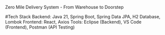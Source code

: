 Zero Mile Delivery System - From Warehouse to Doorstep

#Tech Stack
  Backend: Java 21, Spring Boot, Spring Data JPA, H2 Database, Lombok
  Frontend: React, Axios
  Tools: Eclipse (Backend), VS Code (Frontend), Postman (API Testing)
  
